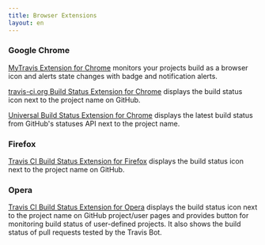 ```yaml
---
title: Browser Extensions
layout: en
---
```


### Google Chrome

[MyTravis Extension for Chrome](https://chrome.google.com/webstore/detail/my-travis/ddlafmkcenhiahiikbgjemcbdengmjbg) monitors your projects build as a browser icon and alerts state changes with badge and notification alerts.

[travis-ci.org Build Status Extension for Chrome](https://chrome.google.com/webstore/detail/klbmicjanlggbmanmpneloekhajhhbfb) displays the build status icon next to the project name on GitHub.

[Universal Build Status Extension for Chrome](https://chrome.google.com/webstore/detail/github-status/mgbkbopoincdiimlleifbpfjfhcndahp) displays the latest build status from GitHub's statuses API next to the project name.

### Firefox

[Travis CI Build Status Extension for Firefox](https://addons.mozilla.org/en-US/firefox/addon/githubtravis/) displays the build status icon next to the project name on GitHub.

### Opera

[Travis CI Build Status Extension for Opera](https://addons.opera.com/en/extensions/details/travisgithub/) displays the build status icon next to the project name on GitHub project/user pages and provides button for monitoring build status of user-defined projects. It also shows the build status of pull requests tested by the Travis Bot.
